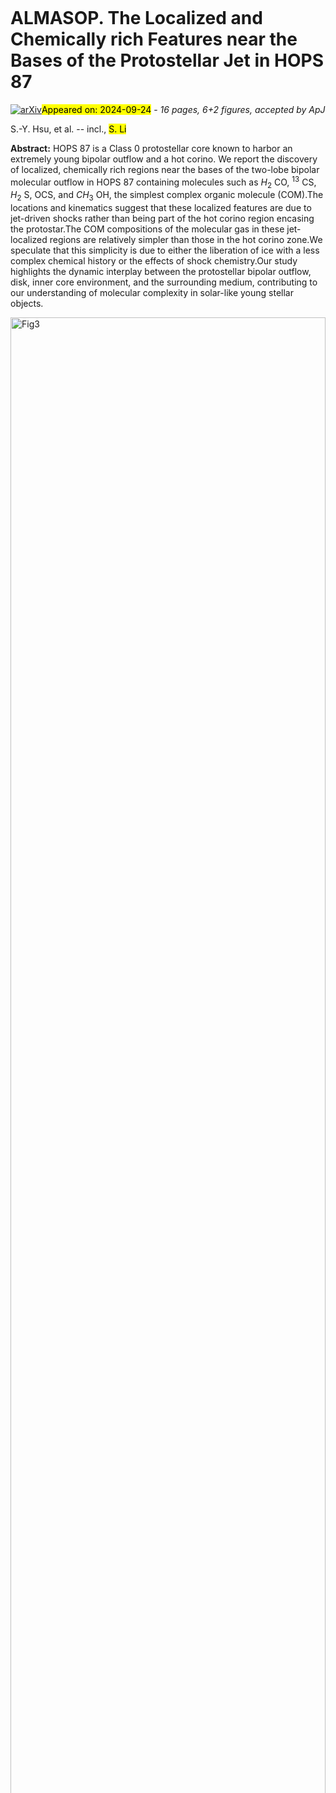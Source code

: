<div class="macros" style="visibility:hidden;">
$\newcommand{\ensuremath}{}$
$\newcommand{\xspace}{}$
$\newcommand{\object}[1]{\texttt{#1}}$
$\newcommand{\farcs}{{.}''}$
$\newcommand{\farcm}{{.}'}$
$\newcommand{\arcsec}{''}$
$\newcommand{\arcmin}{'}$
$\newcommand{\ion}[2]{#1#2}$
$\newcommand{\textsc}[1]{\textrm{#1}}$
$\newcommand{\hl}[1]{\textrm{#1}}$
$\newcommand{\footnote}[1]{}$
$\newcommand{\vdag}{(v)^\dagger}$
$\newcommand$
$\newcommand$
$\newcommand{\dij}[1]{\textcolor{blue}{#1}}$
$\newcommand{\dijcomm}[1]{\textcolor{blue}{DIJ: #1}}$
$\newcommand{\percbcm}{\mbox{~cm^{-3}}}$
$\newcommand{\persqcm}{\mbox{~cm^{-2}}}$
$\newcommand{\perbeam}{\mbox{beam^{-1}}}$
$\newcommand{\Jyperbeam}{\mbox{~Jy~beam^{-1}}}$
$\newcommand{\mJyperbeam}{\mbox{~mJy~beam^{-1}}}$
$\newcommand{\muJyperbeam}{\mbox{~\muJy~beam^{-1}}}$
$\newcommand{\kmpers}{\mbox{~km~s^{-1}}}$
$\newcommand{\vLSR}{v_\mathrm{LSR}}$
$\newcommand{\voff}{v_\mathrm{off}}$
$\newcommand{\frest}{f_\mathrm{rest}}$
$\newcommand{\Aij}{A_\mathrm{ij}}$
$\newcommand{\Eu}{E_\mathrm{u}}$
$\newcommand{\gu}{g_\mathrm{u}}$
$\newcommand{\vwidth}{\delta v}$
$\newcommand{\ii}{_2}$
$\newcommand{\iii}{_3}$
$\newcommand{\xviii}{^{18}}$
$\newcommand{\Trot}{T_\mathrm{rot}}$
$\newcommand{\Ntot}{N_\mathrm{tot}}$
$\newcommand{\Lsun}{L_\odot}$
$\newcommand{\Msun}{M_\odot}$
$\newcommand{\Lbol}{L_\mathrm{bol}}$
$\newcommand{\Tbol}{T_\mathrm{bol}}$
$\newcommand{\red}[1]{\textcolor{red}{#1}}$
$\newcommand{\blue}[1]{\textcolor{blue}{#1}}$
$\newcommand{\brown}[1]{\textcolor{brown}{#1}}$
$\newcommand{\magenta}[1]{\textcolor{magenta}{#1}}$
$\newcommand{\purple}[1]{\textcolor{purple}{#1}}$
$\newcommand{\syhcomm}[1]{\textcolor{brown}{SYH: #1}}$
$\newcommand{\MDOTj}{\dot{M}_\mathrm{j}}$
$\newcommand{\MDOTEq}[2]{#1 \times 10^{#2}}$
$\newcommand{\MDOTEqUnit}[2]{#1 \times 10^{#2}~M\subsun\peryr}$
$\newcommand{\MDOTEqRangeUnit}[4]{#1 \times 10^{#2} -- #3 \times 10^{#4}~M\subsun\peryr}$
$\newcommand{\REVO}[1]{#1}$
$\newcommand{\REVI}[1]{\textbf{#1}}$
$\newcommand{\REVII}[1]{#1}$
$\newcommand{\REVIII}[1]{#1}$
$\newcommand{\ang}{Å}$
$\newcommand{\degpoint}{\mbox{^\circ\mskip-7.0mu. }}$
$\newcommand{\halpha}{\mbox{H\alpha}}$
$\newcommand{\hbeta}{\mbox{H\beta}}$
$\newcommand{\hgamma}{\mbox{H\gamma}}$
$\newcommand{\kms}{ km~s^{-1}}$
$\newcommand{\lya}{\mbox{Ly\alpha}}$
$\newcommand{\lyb}{\mbox{Ly\beta}}$
$\newcommand{\minpoint}{\mbox{'\mskip-4.7mu.\mskip0.8mu}}$
$\newcommand{\mv}{\mbox{m_{_V}}}$
$\newcommand{\Mv}{\mbox{M_{_V}}}$
$\newcommand{\peryr}{\mbox{\>\rm yr^{-1}}}$
$\newcommand{\secpoint}{\mbox{"\mskip-7.6mu. }}$
$\newcommand{\sqdeg}{\mbox{{\rm deg}^2}}$
$\newcommand{\squig}{\sim\!\!}$
$\newcommand{\subsun}{\mbox{_{\normalsize\odot}}}$
$\newcommand{\deg}{\hbox{^\circ}}$
$\newcommand{\sun}{\hbox{\odot}}$
$\newcommand{\earth}{\hbox{\oplus}}$
$\newcommand\lesssim{\mathrel{\hbox{\rlap{\hbox{$
$ \lower4pt\hbox{\sim}}}\hbox{<}}}}$
$\newcommand\gtrsim{\mathrel{\hbox{\rlap{\hbox{$
$ \lower4pt\hbox{\sim}}}\hbox{>}}}}$
$\newcommand{\sq}{\hbox{\rlap{\sqcap}\sqcup}}$
$\newcommand{\arcmin}{\hbox{^\prime}}$
$\newcommand{\arcs}{\hbox{^{\prime\prime}}}$
$\newcommand{\fd}{\hbox{.\!\!^{\rm d}}}$
$\newcommand{\fh}{\hbox{.\!\!^{\rm h}}}$
$\newcommand{\fm}{\hbox{.\!\!^{\rm m}}}$
$\newcommand{\fs}{\hbox{.\!\!^{\rm s}}}$
$\newcommand{\fdg}{\hbox{.\!\!^\circ}}$
$\newcommand{\farcm}{\hbox{.\mkern-4mu^\prime}}$
$\newcommand{\farcs}{\hbox{.\!\!^{\prime\prime}}}$
$\newcommand{\fp}{\hbox{.\!\!^{\scriptscriptstyle\rm p}}}$
$\newcommand{\micron}{\hbox{\mum}}$</div>



<div id="title">

# ALMASOP. The Localized and Chemically rich Features near the Bases of the Protostellar Jet in HOPS 87

</div>
<div id="comments">

[![arXiv](https://img.shields.io/badge/arXiv-2409.14445-b31b1b.svg)](https://arxiv.org/abs/2409.14445)<mark>Appeared on: 2024-09-24</mark> -  _16 pages, 6+2 figures, accepted by ApJ_

</div>
<div id="authors">

S.-Y. Hsu, et al. -- incl., <mark>S. Li</mark>

</div>
<div id="abstract">

**Abstract:** HOPS 87 is a Class 0 protostellar core known to harbor an extremely young bipolar outflow and a hot corino. We report the discovery of localized, chemically rich regions near the bases of the two-lobe bipolar molecular outflow in HOPS 87 containing molecules such as $H_2$ CO, $^{13}$ CS, $H_2$ S, OCS, and $CH_3$ OH, the simplest complex organic molecule (COM).The locations and kinematics suggest that these localized features are due to jet-driven shocks rather than being part of the hot corino region encasing the protostar.The COM compositions of the molecular gas in these jet-localized regions are relatively simpler than those in the hot corino zone.We speculate that this simplicity is due to either the liberation of ice with a less complex chemical history or the effects of shock chemistry.Our study highlights the dynamic interplay between the protostellar bipolar outflow, disk, inner core environment, and the surrounding medium, contributing to our understanding of molecular complexity in solar-like young stellar objects.

</div>

<div id="div_fig1">

<img src="tmp_2409.14445/./figures/mom0_transs.png" alt="Fig3" width="100%"/>

**Figure 3. -** 
Integrated intensity images (moment-0 maps) of selected molecular transitions: C$^{18}$O, CO, $CH_3$CHO, HCOOCH$_{3}$, H$_{2}$CO, CH$_{3}$OH, OCS, $^{13}$CS, and $H_2$S.
The origin of the coordinate system is the 1.3 mm continuum peak at [$\alpha_{2000}, \delta_{2000}$]$=$[05$^\mathrm{h}$35$^\mathrm{m}$23$^\mathrm{s}$\!\!.42, -05$◦$01$\arcmin$30$\arcs$\!\!.6], and the ranges of right ascension (x-axis) and declination (y-axis) span $\pm2$\arcs$$.
Each panel is labeled at the top with the corresponding chemical formula and the upper energy level of the transition shown in color.
The velocity ranges for integration are $\pm 40$ $\kmpers$ for CO and SiO, $\pm 3$ $\kmpers$ for $^{13}$CS, and $\pm 7.5$ $\kmpers$ for others.
The black dashed contours depict the 1.3 mm continuum, set at levels of [5, 10, 20, 40, 80, 160]$\sigma$, where $\sigma$ corresponds to 0.9$\mJyperbeam$(or 0.13 K in terms of brightness temperature).
The orange ellipse located at the bottom left corner indicate the beam sizes for the Cycle 6 ALMA program.
The green contours display the SiO integrated intensity map, highlighted at levels of [10, 25, 40]$\sigma$, where each $\sigma$ corresponds to 28$\mJyperbeam$\kmpers.
The distribution of the molecules in panels (e)--(i) are particularly noteworthy; these molecules are not typical outflow tracers but exhibit two-lobed distributions.
The white cross in panels (c) and (d) illustrate the peak position of the corresponding transition.
 (*fig:mom0_outflow*)

</div>
<div id="div_fig2">

<img src="tmp_2409.14445/./figures/PVtranss.png" alt="Fig6" width="100%"/>

**Figure 6. -** 
The PV diagrams of selected molecular transitions along $\REVI$I{the} outflow axis (position angle PA $=-4$◦ $\REVI$I{with} the center is at the 1.3 mm continuum peak.
The relative position $\REVI$I{offset}($\Delta p$) is from south ($\Delta p<0$\arcs$$) to north ($\Delta p>0$\arcs$$).
The upper left label in each panel show the chemical species and the upper energy $\Eu$ of the transitions.
Note that the diagrams are exported from the data cube of the full spectral window so the $\REVI$I{separated components} may $\REVI$I{come} from molecular transitions other than the labeled one in each label (e.g., the components at (-7.5$\kmpers$, 0$\arcs$) in panel (h) and at (-7.5$\kmpers$, 0$\arcs$) in panel (k).
The color maps and the brown contours are the PV diagram of the labeled transitions.
The grey contours represent the CO PV diagram.
The brown and grey contours are in steps of [5, 10, 15, 20, 25, 30, 40, 50, 60, 70, 80]$\sigma$.
The navy polyline, referred from the PV diagram of the $CH_3$OH 45 K transition, consists of two horizontal lines at $\Delta p=0$\farcs${3}$ and $-0$\farcs${2}$ and a $\REVI$I{diagonal} line moves  from $\Delta p=0$\farcs${3}$ to $-0$\farcs${2}$ at $\Delta v=0.75$\kmpers and $-0.75$\kmpers, respectively.
The diagrams are exported by CARTA 4.0 \citep[][]{2021Comrie_CARTA}.
The gap in CO indicates the missing flux at low velocities due to interferometry.
$\REVI$I{
The broadening of the velocity range localized at $\Delta p=0$\farcs${3}$ and $-0$\farcs${2}$ is significant in $CH_3$OH, $H_2$CO, OCS, and $H_2$S and tentatively observed in $^{13}$CS.
Additionally, the rapid growth of velocity $\Delta v$ with position offset $\Delta p$ described in 2001Lee_jet_wind_model is significant in SiO.
}
These characteristics suggest that these molecules are also tracing jet-driven bow shocks  (2001Lee_jet_wind_model) .
 (*fig:PVtranss*)

</div>
<div id="div_fig3">

<img src="tmp_2409.14445/./figures/chn_CH3OH_Cycle3.png" alt="Fig4" width="100%"/>

**Figure 4. -** 
The $CH_3$OH $5_{1,4}-4_{2,3}$ transition in Cycle 3 observations.
The top and bottom rows show the images at the blue- and red-shifted channels, respectively.
The labels in each panel shows the relative velocity ($\Delta v = v - v_\mathrm{LSR}$).
At $\Delta v=0$ $\kmpers$ the intensity map displays an arc-like emission pattern west of the center with an absorption feature toward the continuum peak.
At $|\Delta v|>0.68$ $\kmpers$, there is a single lobe ($\Delta \delta \sim 0$\farcs${3}$) on each of the northern and the southern sides of the arc ($\Delta \delta \sim 0$\farcs${2}$) seen at $\Delta v=0$ $\kmpers$.
 (*fig:chn_CH3OH_Cycle3*)

</div><div id="qrcode"><img src=https://api.qrserver.com/v1/create-qr-code/?size=100x100&data="https://arxiv.org/abs/2409.14445"></div>
